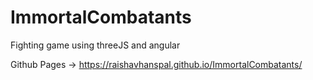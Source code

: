 # ImmortalCombatants
Fighting game using threeJS and angular

Github Pages -> https://raishavhanspal.github.io/ImmortalCombatants/
